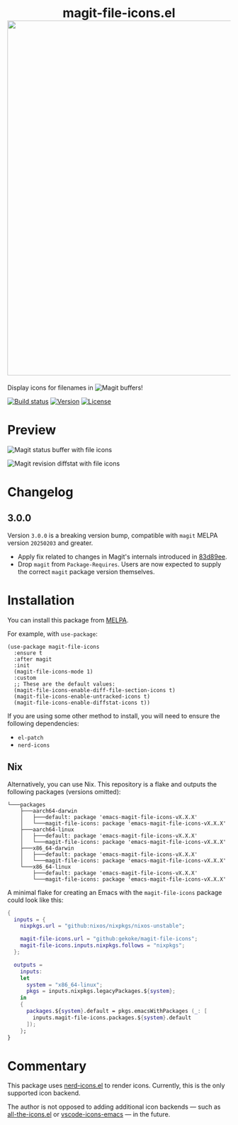 
<h1 align="center">
    magit-file-icons.el
    <img src="https://raw.githubusercontent.com/catppuccin/catppuccin/main/assets/palette/macchiato.png" width="800px"/>
</h1>

Display icons for filenames in ![Magit](https://github.com/magit/magit) buffers!

<div>
    <a href="https://github.com/gekoke/magit-file-icons/actions"><img src="https://img.shields.io/github/actions/workflow/status/gekoke/magit-file-icons/ci.yaml?style=for-the-badge" alt="Build status"/></a>
    <a href="https://github.com/gekoke/magit-file-icons/releases/latest"><img src="https://img.shields.io/github/v/tag/gekoke/magit-file-icons.svg?label=release&sort=semver&color=blue&style=for-the-badge" alt="Version"/></a>
    <a href="https://opensource.org/license/gpl-3-0"><img src="https://img.shields.io/badge/license-GPLv3-orange.svg?style=for-the-badge" alt="License"></a>
</div>

# Preview
![Magit status buffer with file icons](./screenshots/status.png)

![Magit revision diffstat with file icons](./screenshots/diffstat.png)

# Changelog

## 3.0.0

Version `3.0.0` is a breaking version bump, compatible with `magit` MELPA version `20250203` and greater.

- Apply fix related to changes in Magit's internals introduced in [83d89ee](https://github.com/magit/magit/commit/83d89ee5bb1c488544bae60d52f7ee1987b6449e).
- Drop `magit` from `Package-Requires`. Users are now expected to supply the correct `magit` package version themselves.

# Installation
You can install this package from [MELPA](https://melpa.org/#/magit-file-icons).

For example, with `use-package`:

```elisp
(use-package magit-file-icons
  :ensure t
  :after magit
  :init
  (magit-file-icons-mode 1)
  :custom
  ;; These are the default values:
  (magit-file-icons-enable-diff-file-section-icons t)
  (magit-file-icons-enable-untracked-icons t)
  (magit-file-icons-enable-diffstat-icons t))
```

If you are using some other method to install, you will need to ensure the following dependencies:

- `el-patch`
- `nerd-icons`

## Nix

Alternatively, you can use Nix. This repository is a flake and outputs the following packages (versions omitted):

```
└───packages
    ├───aarch64-darwin
    │   ├───default: package 'emacs-magit-file-icons-vX.X.X'
    │   └───magit-file-icons: package 'emacs-magit-file-icons-vX.X.X'
    ├───aarch64-linux
    │   ├───default: package 'emacs-magit-file-icons-vX.X.X'
    │   └───magit-file-icons: package 'emacs-magit-file-icons-vX.X.X'
    ├───x86_64-darwin
    │   ├───default: package 'emacs-magit-file-icons-vX.X.X'
    │   └───magit-file-icons: package 'emacs-magit-file-icons-vX.X.X'
    └───x86_64-linux
        ├───default: package 'emacs-magit-file-icons-vX.X.X'
        └───magit-file-icons: package 'emacs-magit-file-icons-vX.X.X'
```

A minimal flake for creating an Emacs with the `magit-file-icons` package could look like this:

```nix
{
  inputs = {
    nixpkgs.url = "github:nixos/nixpkgs/nixos-unstable";

    magit-file-icons.url = "github:gekoke/magit-file-icons";
    magit-file-icons.inputs.nixpkgs.follows = "nixpkgs";
  };

  outputs =
    inputs:
    let
      system = "x86_64-linux";
      pkgs = inputs.nixpkgs.legacyPackages.${system};
    in
    {
      packages.${system}.default = pkgs.emacsWithPackages (_: [
        inputs.magit-file-icons.packages.${system}.default
      ]);
    };
}
```

# Commentary

This package uses [nerd-icons.el](https://github.com/rainstormstudio/nerd-icons.el) to render icons. Currently, this is the
only supported icon backend.

The author is not opposed to adding additional icon backends — such as [all-the-icons.el](https://github.com/domtronn/all-the-icons.el)
or [vscode-icons-emacs](https://github.com/jojojames/vscode-icon-emacs) — in the future.

